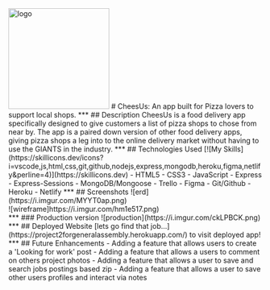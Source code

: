 <img src="https://i.imgur.com/ckLPBCK.png" alt="logo" width="200"/>
# CheesUs: An app built for Pizza lovers to support local shops.
***
## Description
CheesUs is a food delivery app specifically designed to give customers a list of pizza shops to chose from near by. The app is a paired down version of other food delivery apps, giving pizza shops a leg into to the online delivery market without having to use the GIANTS in the industry.
***
## Technologies Used
[![My Skills](https://skillicons.dev/icons?i=vscode,js,html,css,git,github,nodejs,express,mongodb,heroku,figma,netlify&perline=4)](https://skillicons.dev)
- HTML5
- CSS3
- JavaScript
- Express
- Express-Sessions
- MongoDB/Mongoose
- Trello
- Figma
- Git/Github
- Heroku
- Netlify
***
## Screenshots
![erd](https://i.imgur.com/MYYT0ap.png)
<br>   
![wireframe]https://i.imgur.com/hm1e517.png)
<br>
***
### Production version
![production](https://i.imgur.com/ckLPBCK.png)
***
## Deployed Website
[lets go find that job...](https://project2forgeneralassembly.herokuapp.com/) to visit deployed app! 
***
## Future Enhancements
- Adding a feature that allows users to create a 'Looking for work' post
- Adding a feature that allows a users to comment on others project photos
- Adding a feature that allows a user to save and search jobs postings based zip
- Adding a feature that allows a user to save other users profiles and interact via notes